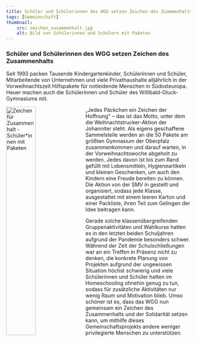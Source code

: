 ```yaml
---
title: Schüler und Schülerinnen des WGG setzen Zeichen des Zuammenhalts
tags: [Gemeinschaft]
thumbnail: 
    src: zeichen_zusammenhalt.jpg
    alt: Bild von Schülerinnen und Schülern mit Paketen
---
```


<h3>
    Schüler und Schülerinnen des WGG setzen Zeichen des Zusammenhalts
</h3>

<p>
    Seit 1993 packen Tausende Kindergartenkinder, Schülerinnen und Schüler, Mitarbeitende von Unternehmen und viele 
    Privathaushalte alljährlich in der Vorweihnachtszeit Hilfspakete für notleidende Menschen in Südosteuropa. Heuer 
    machen auch die Schülerinnen und Schüler des Willibald-Gluck-Gymnasiums mit.

</p>

<img src="images/zeichen_zusammenhalt.jpg" alt="Zeichen für Zusammenhalt - Schüler*innen mit Paketen" style="float: left; margin-right: 15px; width: 40%; margin-bottom: 15px"></img>

„Jedes Päckchen ein Zeichen der Hoffnung“ – das ist das Motto, unter dem die Weihnachtstrucker-Aktion der Johanniter 
steht. Als eigens geschaffene Sammelstelle werden an die 50 Pakete am größten Gymnasium der Oberpfalz zusammenkommen 
und darauf warten, in der Vorweihnachtswoche abgeholt zu werden. Jedes davon ist bis zum Rand gefüllt mit Lebensmitteln, 
Hygieneartikeln und kleinen Geschenken, um auch den Kindern eine Freude bereiten zu können. Die Aktion von der SMV in 
gestellt und organisiert, sodass jede Klasse, ausgestattet mit einem leeren Karton und einer Packliste, ihren Teil zum 
Gelingen der Idee beitragen kann.

Gerade solche klassenübergreifenden Gruppenaktivitäten und Wahlkurse hatten es in den letzten beiden Schuljahren 
aufgrund der Pandemie besonders schwer. Während der Zeit der Schulschließungen war an ein Treffen in Präsenz nicht zu denken, 
die konkrete Planung von Projekten aufgrund der ungewissen Situation höchst schwierig und viele Schülerinnen und Schüler 
hatten im Homeschooling ohnehin genug zu tun, sodass für zusätzliche Aktivitäten nur wenig Raum und Motivation blieb. 
Umso schöner ist es, dass das WGG nun gemeinsam ein Zeichen des Zusammenhalts und der Solidarität setzen kann, um mithilfe 
dieses Gemeinschaftsprojekts andere weniger privilegierte Menschen zu unterstützen.
